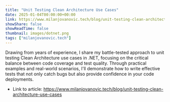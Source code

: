 ```yaml
---
title: "Unit Testing Clean Architecture Use Cases"
date: 2025-01-04T00:00:00+00:00
link: https://www.milanjovanovic.tech/blog/unit-testing-clean-architecture-use-cases
showShare: false
showReadTime: false
thumbnail: images/dotnet.png
tags: ["milanjovanovic.tech"]
---
```

Drawing from years of experience, I share my battle-tested approach to unit testing Clean Architecture use cases in .NET, focusing on the critical balance between code coverage and test quality. Through practical examples and real-world scenarios, I'll demonstrate how to write effective tests that not only catch bugs but also provide confidence in your code deployments.

- Link to article: https://www.milanjovanovic.tech/blog/unit-testing-clean-architecture-use-cases